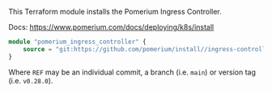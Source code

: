 This Terraform module installs the Pomerium Ingress Controller.

Docs: https://www.pomerium.com/docs/deploying/k8s/install

```terraform
module "pomerium_ingress_controller" {
    source = "git:https://github.com/pomerium/install//ingress-controller/terraform?ref=REF"
}
```

Where `REF` may be an individual commit, a branch (i.e. `main`) or version tag (i.e. `v0.28.0`).

